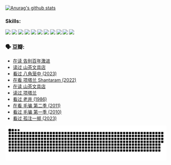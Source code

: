
[![Anurag's github stats](https://github-readme-stats.vercel.app/api?username=w940853815)](https://github.com/anuraghazra/github-readme-stats)

### Skills:

<code><img height="32" src="https://cdn.jsdelivr.net/npm/simple-icons@v5/icons/python.svg"></code>
<code><img height="32" src="https://cdn.jsdelivr.net/npm/simple-icons@v5/icons/javascript.svg"></code>
<code><img height="32" src="https://cdn.jsdelivr.net/npm/simple-icons@v5/icons/django.svg"></code>
<code><img height="32" src="https://cdn.jsdelivr.net/npm/simple-icons@v5/icons/flask.svg"></code>
<code><img height="32" src="https://cdn.jsdelivr.net/npm/simple-icons@v5/icons/vuetify.svg"></code>
<code><img height="32" src="https://cdn.jsdelivr.net/npm/simple-icons@v5/icons/git.svg"></code>
<code><img height="32" src="https://cdn.jsdelivr.net/npm/simple-icons@v5/icons/docker.svg"></code>
<code><img height="32" src="https://cdn.jsdelivr.net/npm/simple-icons@v5/icons/postgresql.svg"></code>
<code><img height="32" src="https://cdn.jsdelivr.net/npm/simple-icons@v5/icons/elasticsearch.svg"></code>
<code><img height="32" src="https://cdn.jsdelivr.net/npm/simple-icons@v5/icons/macos.svg"></code>
<code><img height="32" src="https://cdn.jsdelivr.net/npm/simple-icons@v5/icons/linux.svg"></code>

### 🗣 豆瓣:

<!-- DOUBAN-ACTIVITIES:START -->
- [在读 告别百年激进](https://www.douban.com/people/136069238/status/4374953075/?_i=95579243)
- [读过 山茶文具店](https://www.douban.com/people/136069238/status/4374952154/?_i=95579243)
- [看过 八角笼中‎ (2023)](https://www.douban.com/people/136069238/status/4367541707/?_i=95579243)
- [在看 项塔兰 Shantaram‎ (2022)](https://www.douban.com/people/136069238/status/4365497032/?_i=95579243)
- [在读 山茶文具店](https://www.douban.com/people/136069238/status/4364620725/?_i=95579243)
- [读过 项塔兰](https://www.douban.com/people/136069238/status/4364620288/?_i=95579243)
- [看过 老井‎ (1986)](https://www.douban.com/people/136069238/status/4362366672/?_i=95579243)
- [在看 毛骗 第二季‎ (2011)](https://www.douban.com/people/136069238/status/4355752869/?_i=95579243)
- [看过 毛骗 第一季‎ (2010)](https://www.douban.com/people/136069238/status/4355752667/?_i=95579243)
- [看过 孤注一掷‎ (2023)](https://www.douban.com/people/136069238/status/4354774568/?_i=95579243)
<!-- DOUBAN-ACTIVITIES:END -->


![Snake animation](https://raw.githubusercontent.com/w940853815/w940853815/output/github-contribution-grid-snake.svg)

<!--
**w940853815/w940853815** is a ✨ _special_ ✨ repository because its `README.md` (this file) appears on your GitHub profile.

Here are some ideas to get you started:

- 🔭 I’m currently working on ...
- 🌱 I’m currently learning ...
- 👯 I’m looking to collaborate on ...
- 🤔 I’m looking for help with ...
- 💬 Ask me about ...
- 📫 How to reach me: ...
- 😄 Pronouns: ...
- ⚡ Fun fact: ...
-->
